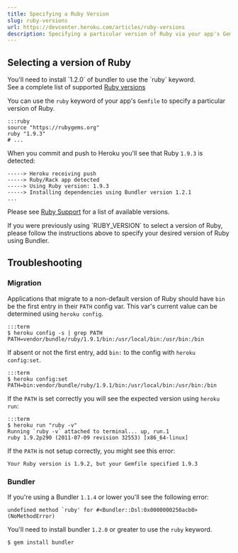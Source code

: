 ```yaml
---
title: Specifying a Ruby Version
slug: ruby-versions
url: https://devcenter.heroku.com/articles/ruby-versions
description: Specifying a particular version of Ruby via your app's Gemfile.
---
```


## Selecting a version of Ruby

<div class="callout" markdown="1">
You'll need to install `1.2.0` of bundler to use the `ruby` keyword.
</div>
<div class="callout" markdown="1">
See a complete list of supported <a href="https://devcenter.heroku.com/articles/ruby-support#ruby-versions">Ruby versions</a>
</div>

You can use the `ruby` keyword of your app's `Gemfile` to specify a particular version of Ruby.

    :::ruby
    source "https://rubygems.org"
    ruby "1.9.3"
    # ...

When you commit and push to Heroku you'll see that Ruby `1.9.3` is detected:

    -----> Heroku receiving push
    -----> Ruby/Rack app detected
    -----> Using Ruby version: 1.9.3
    -----> Installing dependencies using Bundler version 1.2.1
    ...

Please see [Ruby Support](ruby-support#ruby-versions) for a list of available versions.

<div class="warning" markdown="1">
If you were previously using `RUBY_VERSION` to select a version of Ruby, please follow the instructions above to specify your desired version of Ruby using Bundler.
</div>

## Troubleshooting

### Migration
Applications that migrate to a non-default version of Ruby should have `bin` be the first entry in their `PATH` config var. This var's current value can be determined using `heroku config`.

    :::term
    $ heroku config -s | grep PATH
    PATH=vendor/bundle/ruby/1.9.1/bin:/usr/local/bin:/usr/bin:/bin

If absent or not the first entry, add `bin:` to the config with `heroku config:set`.

    :::term
    $ heroku config:set PATH=bin:vendor/bundle/ruby/1.9.1/bin:/usr/local/bin:/usr/bin:/bin

If the `PATH` is set correctly you will see the expected version using `heroku run`:

    :::term
    $ heroku run "ruby -v"
    Running `ruby -v` attached to terminal... up, run.1
    ruby 1.9.2p290 (2011-07-09 revision 32553) [x86_64-linux]

If the `PATH` is not setup correctly, you might see this error:

    Your Ruby version is 1.9.2, but your Gemfile specified 1.9.3

### Bundler

If you're using a Bundler `1.1.4` or lower you'll see the following error:

    undefined method `ruby' for #<Bundler::Dsl:0x0000000250acb0> (NoMethodError)

You'll need to install bundler `1.2.0` or greater to use the `ruby` keyword.

    $ gem install bundler